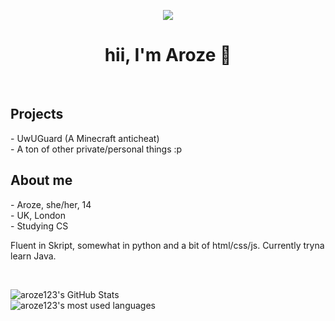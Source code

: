 <div align="center">

<img src="https://cdn.discordapp.com/emojis/774868681586114580.gif?v=1" /><br />
<h1>hii, I'm Aroze 👋</h1><br />

</div>

<h2>Projects</h2>
- UwUGuard (A Minecraft anticheat)<br />
- A ton of other private/personal things :p

<h2>About me</h2>
- Aroze, she/her, 14<br />
- UK, London<br />
- Studying CS

Fluent in Skript, somewhat in python and a bit of html/css/js.
Currently tryna learn Java.

<br />

![aroze123's GitHub Stats](https://github-readme-stats.vercel.app/api?username=aroze123&show_icons=true&theme=dracula&count_private=true)<br />
![aroze123's most used languages](https://github-readme-stats.vercel.app/api/top-langs/?username=aroze123&show_icons=true&theme=dracula)<br />
